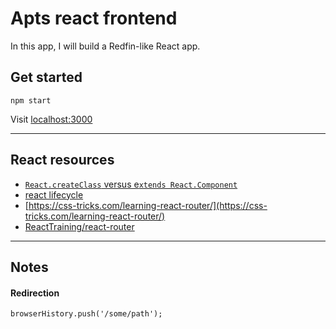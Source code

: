 # Apts react frontend

In this app, I will build a Redfin-like React app.

## Get started

```
npm start
```

Visit [localhost:3000](localhost:3000)

---

## React resources

- [`React.createClass` versus e`xtends React.Component`](https://toddmotto.com/react-create-class-versus-component/)
- [react lifecycle](http://qiita.com/kawachi/items/092bfc281f88e3a6e456)
- [https://css-tricks.com/learning-react-router/](https://css-tricks.com/learning-react-router/)
- [ReactTraining/react-router](https://github.com/ReactTraining/react-router/blob/master/docs/guides/Histories.md)

---

## Notes

#### Redirection

```
browserHistory.push('/some/path');
```
